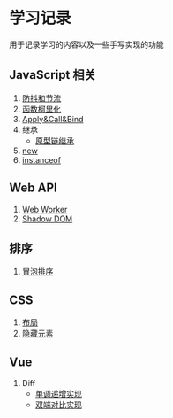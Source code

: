 # 学习记录

用于记录学习的内容以及一些手写实现的功能

## JavaScript 相关

1. [防抖和节流](https://github.com/HuangJunjia/Handwrite-Code/blob/master/Debounce%20%26%20Throttle/index.html)
2. [函数柯里化](https://github.com/HuangJunjia/Handwrite-Code/blob/master/Curry/index.html)
3. [Apply&Call&Bind](https://github.com/HuangJunjia/Handwrite-Code/blob/master/Apply%20%26%20Call%20%26%20Bind/index.html)
4. 继承
    - [原型链继承](https://github.com/HuangJunjia/Handwrite-Code/blob/master/Inheritance/prototype.html)
5. [new](https://github.com/HuangJunjia/Handwrite-Code/blob/master/NewConstructor/index.html)
6. [instanceof](https://github.com/HuangJunjia/Handwrite-Code/blob/master/Instanceof/index.html)

## Web API

1. [Web Worker](https://github.com/HuangJunjia/Handwrite-Code/blob/master/WebWorker/index.html)
2. [Shadow DOM](https://github.com/HuangJunjia/Handwrite-Code/tree/master/ShadowDOM)

## 排序

1. [冒泡排序](https://github.com/HuangJunjia/Handwrite-Code/blob/master/Sort/bubble-sort.html)

## CSS

1. [布局](https://github.com/HuangJunjia/Handwrite-Code/tree/master/Display)
2. [隐藏元素](https://github.com/HuangJunjia/Handwrite-Code/blob/master/HiddenDom/index.html)

## Vue

1. Diff
   - [单调递增实现](https://github.com/HuangJunjia/Handwrite-Code/blob/master/Diff/01.html)
   - [双端对比实现](https://github.com/HuangJunjia/Handwrite-Code/blob/master/Diff/02.html)
